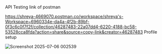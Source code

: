 
API Testing link of postman 

https://shreya-4669070.postman.co/workspace/shreya's-Workspace~6960334e-da4a-4f2b-89bf-0f3c6c0f7f2f/collection/46287483-22a07dd4-6220-4188-bc58-53528cca8fda?action=share&source=copy-link&creator=46287483
Profile setup

![Screenshot 2025-07-06 002539](https://github.com/user-attachments/assets/dce9b584-74e4-4a1a-b13f-9f7c30ab1fb0)
